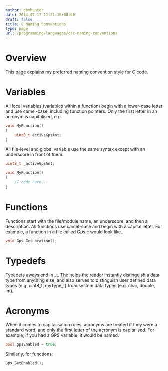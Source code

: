 ```yaml
---
author: gbmhunter
date: 2014-07-17 21:31:18+00:00
draft: false
title: C Naming Conventions
type: page
url: /programming/languages/c/c-naming-conventions
---
```


# Overview

This page explains my preferred naming convention style for C code.

# Variables

All local variables (variables within a function) begin with a lower-case letter and use camel-case, including function pointers. Only the first letter in an acronym is capitalised, e.g.

```c
void MyFunction()
{
    uint8_t activeGpsAnt;
}
```    

All file-level and global variable use the same syntax except with an underscore in front of them.

```c    
uint8_t _activeGpsAnt;

void MyFunction()
{
    // code here...
}
```    

# Functions

Functions start with the file/module name, an underscore, and then a description. All functions use camel-case and begin with a capital letter. For example, a function in a file called Gps.c would look like...

```c    
void Gps_GetLocation();
```    

# Typedefs

Typedefs aways end in _t. The helps the reader instantly distinguish a data type from anything else, and also serves to distinguish user defined data types (e.g. uint8_t, myType_t) from system data types (e.g. char, double, int).

# Acronyms

When it comes to capitalisation rules, acronyms are treated if they were a standard word, and only the first letter of the acronym is capitalised. For example, if you had a GPS variable, it would be named:

```c    
bool gpsEnabled = true;
```

Similarly, for functions:

```c   
Gps_SetEnabled();
```
